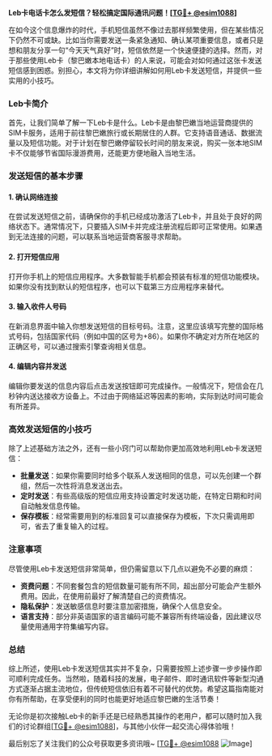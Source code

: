 **Leb卡电话卡怎么发短信？轻松搞定国际通讯问题！[[TG💪+ @esim1088](https://t.me/s/esim1088)]**

在如今这个信息爆炸的时代，手机短信虽然不像过去那样频繁使用，但在某些情况下仍然不可或缺。比如当你需要发送一条紧急通知、确认某项重要信息，或者只是想和朋友分享一句“今天天气真好”时，短信依然是一个快速便捷的选择。然而，对于那些使用Leb卡（黎巴嫩本地电话卡）的人来说，可能会对如何通过这张卡发送短信感到困惑。别担心，本文将为你详细讲解如何用Leb卡发送短信，并提供一些实用的小技巧。

### Leb卡简介

首先，让我们简单了解一下Leb卡是什么。Leb卡是由黎巴嫩当地运营商提供的SIM卡服务，适用于前往黎巴嫩旅行或长期居住的人群。它支持语音通话、数据流量以及短信功能。对于计划在黎巴嫩停留较长时间的朋友来说，购买一张本地SIM卡不仅能够节省国际漫游费用，还能更方便地融入当地生活。

### 发送短信的基本步骤

#### 1. 确认网络连接
在尝试发送短信之前，请确保你的手机已经成功激活了Leb卡，并且处于良好的网络状态下。通常情况下，只要插入SIM卡并完成注册流程后即可正常使用。如果遇到无法连接的问题，可以联系当地运营商客服寻求帮助。

#### 2. 打开短信应用
打开你手机上的短信应用程序。大多数智能手机都会预装有标准的短信功能模块。如果你没有找到默认的短信程序，也可以下载第三方应用程序来替代。

#### 3. 输入收件人号码
在新消息界面中输入你想发送短信的目标号码。注意，这里应该填写完整的国际格式号码，包括国家代码（例如中国的区号为+86）。如果你不确定对方所在地区的正确区号，可以通过搜索引擎查询相关信息。

#### 4. 编辑内容并发送
编辑你要发送的信息内容后点击发送按钮即可完成操作。一般情况下，短信会在几秒钟内送达接收方设备上。不过由于网络延迟等因素的影响，实际到达时间可能会有所差异。

### 高效发送短信的小技巧

除了上述基础方法之外，还有一些小窍门可以帮助你更加高效地利用Leb卡发送短信：

- **批量发送**：如果你需要同时给多个联系人发送相同的信息，可以先创建一个群组，然后一次性将消息发送出去。
- **定时发送**：有些高级版的短信应用支持设置定时发送功能，在特定日期和时间自动触发信息传输。
- **保存模板**：经常需要用到的标准回复可以直接保存为模板，下次只需调用即可，省去了重复输入的过程。

### 注意事项

尽管使用Leb卡发送短信非常简单，但仍需留意以下几点以避免不必要的麻烦：

- **资费问题**：不同套餐包含的短信数量可能有所不同，超出部分可能会产生额外费用。因此，在使用前最好了解清楚自己的资费情况。
- **隐私保护**：发送敏感信息时要注意加密措施，确保个人信息安全。
- **语言支持**：部分非英语国家的语言编码可能不兼容所有终端设备，因此建议尽量使用通用字符集编写内容。

### 总结

综上所述，使用Leb卡发送短信其实并不复杂，只需要按照上述步骤一步步操作即可顺利完成任务。当然啦，随着科技的发展，电子邮件、即时通讯软件等新型沟通方式逐渐占据主流地位，但传统短信依旧有着不可替代的优势。希望这篇指南能对你有所帮助，在享受便利的同时也能更好地适应黎巴嫩的生活节奏！

无论你是初次接触Leb卡的新手还是已经熟悉其操作的老用户，都可以随时加入我们的讨论群组[[TG💪+ @esim1088](https://t.me/s/esim1088)]，与其他小伙伴一起交流心得体验哦！

最后别忘了关注我们的公众号获取更多资讯哦~ [[TG💪+ @esim1088](https://t.me/s/esim1088) ![Image](https://i.postimg.cc/4NQfJmqS/Snipaste-2025-05-13-00-14-12.png)]